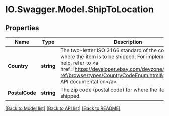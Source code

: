 # IO.Swagger.Model.ShipToLocation
## Properties

Name | Type | Description | Notes
------------ | ------------- | ------------- | -------------
**Country** | **string** | The two-letter ISO 3166 standard of the country for where the item is to be shipped. For implementation help, refer to &lt;a href&#x3D;&#39;https://developer.ebay.com/devzone/rest/api-ref/browse/types/CountryCodeEnum.html&#39;&gt;eBay API documentation&lt;/a&gt; | [optional] 
**PostalCode** | **string** | The zip code (postal code) for where the item is to be shipped. | [optional] 

[[Back to Model list]](../README.md#documentation-for-models) [[Back to API list]](../README.md#documentation-for-api-endpoints) [[Back to README]](../README.md)

